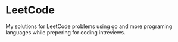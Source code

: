 # LeetCode
My solutions for LeetCode problems using go and more programing languages while prepering for coding intreviews.

